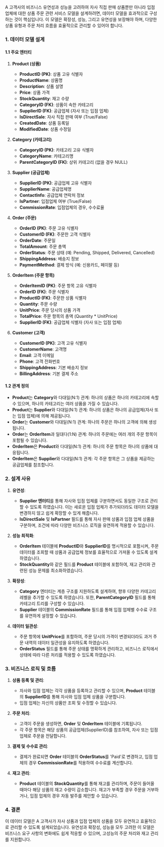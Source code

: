 A 고객사의 비즈니스 유연성과 성능을 고려하여 자사 직접 판매 상품뿐만 아니라 입점 업체에 대한 상품 주문 관련 서비스 모델을 설계하려면, 데이터 모델을 효과적으로 구성하는 것이 핵심입니다. 이 모델은 확장성, 성능, 그리고 유연성을 보장해야 하며, 다양한 상품 유형과 주문 처리 흐름을 효율적으로 관리할 수 있어야 합니다.

### 1. 데이터 모델 설계

#### **1.1 주요 엔터티**

1. **Product (상품)**
   - **ProductID (PK)**: 상품 고유 식별자
   - **ProductName**: 상품명
   - **Description**: 상품 설명
   - **Price**: 상품 가격
   - **StockQuantity**: 재고 수량
   - **CategoryID (FK)**: 상품이 속한 카테고리
   - **SupplierID (FK)**: 공급업체 (자사 또는 입점 업체)
   - **IsDirectSale**: 자사 직접 판매 여부 (True/False)
   - **CreatedDate**: 상품 등록일
   - **ModifiedDate**: 상품 수정일

2. **Category (카테고리)**
   - **CategoryID (PK)**: 카테고리 고유 식별자
   - **CategoryName**: 카테고리명
   - **ParentCategoryID (FK)**: 상위 카테고리 (없을 경우 NULL)
   
3. **Supplier (공급업체)**
   - **SupplierID (PK)**: 공급업체 고유 식별자
   - **SupplierName**: 공급업체명
   - **ContactInfo**: 공급업체 연락처 정보
   - **IsPartner**: 입점업체 여부 (True/False)
   - **CommissionRate**: 입점업체의 경우, 수수료율

4. **Order (주문)**
   - **OrderID (PK)**: 주문 고유 식별자
   - **CustomerID (FK)**: 주문한 고객 식별자
   - **OrderDate**: 주문일
   - **TotalAmount**: 주문 총액
   - **OrderStatus**: 주문 상태 (예: Pending, Shipped, Delivered, Cancelled)
   - **ShippingAddress**: 배송지 정보
   - **PaymentMethod**: 결제 방식 (예: 신용카드, 페이팔 등)

5. **OrderItem (주문 항목)**
   - **OrderItemID (PK)**: 주문 항목 고유 식별자
   - **OrderID (FK)**: 주문 식별자
   - **ProductID (FK)**: 주문한 상품 식별자
   - **Quantity**: 주문 수량
   - **UnitPrice**: 주문 당시의 상품 가격
   - **TotalPrice**: 주문 항목의 총액 (Quantity * UnitPrice)
   - **SupplierID (FK)**: 공급업체 식별자 (자사 또는 입점 업체)

6. **Customer (고객)**
   - **CustomerID (PK)**: 고객 고유 식별자
   - **CustomerName**: 고객명
   - **Email**: 고객 이메일
   - **Phone**: 고객 전화번호
   - **ShippingAddress**: 기본 배송지 정보
   - **BillingAddress**: 기본 결제 주소

#### **1.2 관계 정의**

- **Product**는 **Category**와 다대일(N:1) 관계: 하나의 상품은 하나의 카테고리에 속할 수 있으며, 하나의 카테고리는 여러 상품을 가질 수 있습니다.
- **Product**는 **Supplier**와 다대일(N:1) 관계: 하나의 상품은 하나의 공급업체(자사 또는 입점 업체)에 의해 제공됩니다.
- **Order**는 **Customer**와 다대일(N:1) 관계: 하나의 주문은 하나의 고객에 의해 생성됩니다.
- **Order**는 **OrderItem**과 일대다(1:N) 관계: 하나의 주문에는 여러 개의 주문 항목이 포함될 수 있습니다.
- **OrderItem**은 **Product**와 다대일(N:1) 관계: 하나의 주문 항목은 하나의 상품에 대응됩니다.
- **OrderItem**은 **Supplier**와 다대일(N:1) 관계: 각 주문 항목은 그 상품을 제공하는 공급업체를 참조합니다.

### 2. 설계 사유

1. **유연성**:
   - **Supplier 엔터티**를 통해 자사와 입점 업체를 구분하면서도 동일한 구조로 관리할 수 있도록 하였습니다. 이는 새로운 입점 업체가 추가되더라도 데이터 모델을 변경하지 않고 쉽게 확장할 수 있게 해줍니다.
   - **IsDirectSale** 및 **IsPartner** 필드를 통해 자사 판매 상품과 입점 업체 상품을 구분하며, 조건에 따라 다양한 비즈니스 로직을 유연하게 적용할 수 있습니다.

2. **성능 최적화**:
   - **OrderItem** 테이블에 **ProductID**와 **SupplierID**를 명시적으로 포함시켜, 주문 데이터를 조회할 때 상품과 공급업체 정보를 효율적으로 가져올 수 있도록 설계하였습니다.
   - **StockQuantity**와 같은 필드를 **Product** 테이블에 포함하여, 재고 관리와 관련된 성능 문제를 최소화하였습니다.

3. **확장성**:
   - **Category** 엔터티는 계층 구조를 지원하도록 설계하여, 향후 다양한 카테고리 레벨을 추가할 수 있도록 하였습니다. 또한, **ParentCategoryID** 필드를 통해 카테고리 트리를 구성할 수 있습니다.
   - **Supplier** 테이블의 **CommissionRate** 필드를 통해 입점 업체별 수수료 구조를 유연하게 설정할 수 있습니다.

4. **데이터 일관성**:
   - 주문 항목에 **UnitPrice**를 포함하여, 주문 당시의 가격이 변경되더라도 과거 주문 내역의 데이터 일관성을 유지하도록 하였습니다.
   - **OrderStatus** 필드를 통해 주문 상태를 명확하게 관리하고, 비즈니스 로직에서 상태에 따라 다른 처리를 적용할 수 있도록 하였습니다.

### 3. 비즈니스 로직 및 흐름

1. **상품 등록 및 관리**:
   - 자사와 입점 업체는 각각 상품을 등록하고 관리할 수 있으며, **Product** 테이블의 **SupplierID**를 통해 자사와 입점 업체 상품을 구분합니다.
   - 입점 업체는 자신의 상품만 조회 및 수정할 수 있습니다.

2. **주문 처리**:
   - 고객이 주문을 생성하면, **Order** 및 **OrderItem** 테이블에 기록됩니다.
   - 각 주문 항목은 해당 상품의 공급업체(SupplierID)를 참조하여, 자사 또는 입점 업체로 주문을 전달합니다.

3. **결제 및 수수료 관리**:
   - 결제가 완료되면 **Order** 테이블의 **OrderStatus**를 'Paid'로 변경하고, 입점 업체의 경우 **CommissionRate**를 적용하여 수수료를 계산합니다.

4. **재고 관리**:
   - **Product** 테이블의 **StockQuantity**를 통해 재고를 관리하며, 주문이 들어올 때마다 해당 상품의 재고 수량이 감소합니다. 재고가 부족할 경우 주문을 거부하거나, 입점 업체의 경우 자동 발주를 제안할 수 있습니다.

### 4. 결론

이 데이터 모델은 A 고객사가 자사 상품과 입점 업체의 상품을 모두 유연하고 효율적으로 관리할 수 있도록 설계되었습니다. 유연성과 확장성, 성능을 모두 고려한 이 모델은 비즈니스 요구 사항의 변화에도 쉽게 적응할 수 있으며, 고성능의 주문 처리와 재고 관리를 지원합니다.
